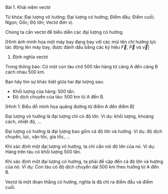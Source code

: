 Bài 1. Khái niệm vectơ

Từ khóa: Đại lượng vô hướng; Đại lượng có hướng; Điểm đầu; Điểm cuối; Ngọn; Gốc; 
Độ lớn; Vectơ đơn vị.

Chúng ta cần vectơ để biểu diễn các đại lượng có hướng.

[Hình ảnh minh họa một máy bay đang bay với các mũi tên chỉ hướng lực tác động lên máy bay, được đánh dấu bằng các ký hiệu $\vec{F}$, $\vec{P}$ và $\vec{v}$]

1. Định nghĩa vectơ

Trong thông báo: Có một con tàu chở 500 tấn hàng từ cảng A đến cảng B cách nhau 500 km.

Bạn hãy tìm sự khác biệt giữa hai đại lượng sau:
- Khối lượng của hàng: 500 tấn.
- Độ dịch chuyển của tàu: 500 km từ A đến B.

[Hình 1: Biểu đồ minh họa quãng đường từ điểm A đến điểm B]

Đại lượng vô hướng là đại lượng chỉ có độ lớn. Ví dụ: khối lượng, khoảng cách, nhiệt độ, ...

Đại lượng có hướng là đại lượng bao gồm cả độ lớn và hướng. Ví dụ: độ dịch chuyển, lực, vận tốc, gia tốc, ...

Khi xác định một đại lượng vô hướng, ta chỉ cần nói độ lớn của nó. Ví dụ: Hàng trên tàu có khối lượng 500 tấn.

Khi xác định một đại lượng có hướng, ta phải đề cập đến cả độ lớn và hướng của nó. Ví dụ: Con tàu có độ dịch chuyển dài 500 km theo hướng từ A đến B.

Vectơ là một đoạn thẳng có hướng, nghĩa là đã chỉ ra điểm đầu và điểm cuối.